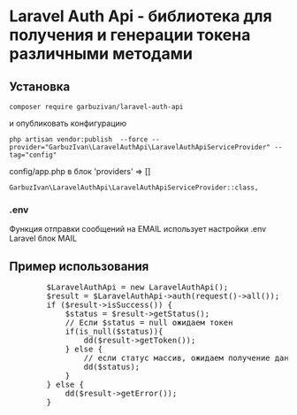 # Laravel Auth Api - библиотека для получения и генерации токена различными методами

## Установка

`composer require garbuzivan/laravel-auth-api`

<p>и опубликовать конфигурацию</p>

`php artisan vendor:publish  --force --provider="GarbuzIvan\LaravelAuthApi\LaravelAuthApiServiceProvider" --tag="config"`


<p>config/app.php в блок 'providers' => []</p>

`GarbuzIvan\LaravelAuthApi\LaravelAuthApiServiceProvider::class,`

### .env
Функция отправки сообщений на EMAIL использует настройки .env Laravel блок MAIL

## Пример использования

<pre>
        $LaravelAuthApi = new LaravelAuthApi();
        $result = $LaravelAuthApi->auth(request()->all());
        if ($result->isSuccess()) {
            $status = $result->getStatus();
            // Если $status = null ожидаем токен
            if(is_null($status)){
                dd($result->getToken());
            } else {
                // если статус массив, ожидаем получение данных с заполнением параметров у которых значение false
                dd($status);
            }
        } else {
            dd($result->getError());
        }
</pre>
